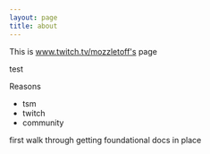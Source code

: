 ```yaml
---
layout: page
title: about
---
```


This is www.twitch.tv/mozzletoff's page  

test

Reasons
- tsm
- twitch
- community

first walk through getting foundational docs in place
